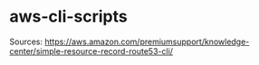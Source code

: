 # aws-cli-scripts
Sources: 
https://aws.amazon.com/premiumsupport/knowledge-center/simple-resource-record-route53-cli/
